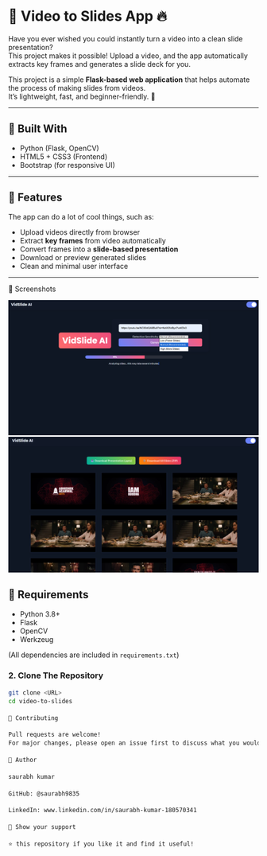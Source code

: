 # 🎥 Video to Slides App 🔥

Have you ever wished you could instantly turn a video into a clean slide presentation?  
This project makes it possible! Upload a video, and the app automatically extracts key frames and generates a slide deck for you.  

This project is a simple **Flask-based web application** that helps automate the process of making slides from videos.  
It’s lightweight, fast, and beginner-friendly. 🚀  

---

## 📌 Built With
- Python (Flask, OpenCV)
- HTML5 + CSS3 (Frontend)
- Bootstrap (for responsive UI)

---

## 📌 Features
The app can do a lot of cool things, such as:  
- Upload videos directly from browser  
- Extract **key frames** from video automatically  
- Convert frames into a **slide-based presentation**  
- Download or preview generated slides  
- Clean and minimal user interface  

---
📌 Screenshots

![Homepage](image/homepage.png)
![Slides](image/slides.png)

## 📌 Requirements
- Python 3.8+  
- Flask  
- OpenCV  
- Werkzeug  

(All dependencies are included in `requirements.txt`)

### 2. Clone The Repository
```bash
git clone <URL>
cd video-to-slides

📌 Contributing

Pull requests are welcome!
For major changes, please open an issue first to discuss what you would like to change.

👤 Author

saurabh kumar

GitHub: @saurabh9835

LinkedIn: www.linkedin.com/in/saurabh-kumar-180570341

📌 Show your support

⭐️ this repository if you like it and find it useful!
